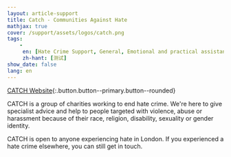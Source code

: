 ```yaml
---
layout: article-support
title: Catch - Communities Against Hate
mathjax: true
cover: /support/assets/logos/catch.png
tags:
    -
     en: [Hate Crime Support, General, Emotional and practical assistance]
     zh-hant: [测试]
show_date: false
lang: en
---
```


[CATCH Website](https://www.catch-hatecrime.org.uk/make-a-referral){:.button.button--primary.button--rounded}

CATCH is a group of charities working to end hate crime. We're here to give specialist advice and help to people targeted with violence, abuse or harassment because of their race, religion, disability, sexuality or gender identity.

CATCH is open to anyone experiencing hate in London. If you experienced a hate crime elsewhere, you can still get in touch.
